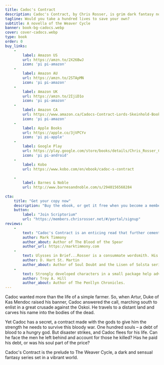 ```yaml
---
title: Cadoc's Contract
description: Cadoc's Contract, by Chris Rosser, is grim dark fantasy novella and prelude to The Weaver Cycle.
tagline: Would you take a hundred lives to save your own?
subtitle: A novella of the Weaver Cycle
banner: book-bg-cadocs.webp
cover: cover-cadocs.webp
type: book
order: 0
buy_links:
    -
        label: Amazon US
        url: https://amzn.to/2X26BwJ
        icon: 'pi pi-amazon'
    -
        label: Amazon AU
        url: https://amzn.to/2STApMN
        icon: 'pi pi-amazon'
    -
        label: Amazon UK
        url: https://amzn.to/2IjiD1o
        icon: 'pi pi-amazon'
    -
        label: Amazon CA
        url: https://www.amazon.ca/Cadocs-Contract-Lords-Skeinhold-Book-ebook/dp/B07NT7CBG2
        icon: 'pi pi-amazon'
    -
        label: Apple Books
        url: https://apple.co/3jVPCYv
        icon: 'pi pi-apple'
    -
        label: Google Play
        url: https://play.google.com/store/books/details/Chris_Rosser_Cadoc_s_Contract?id=2xSbDwAAQBAJ
        icon: 'pi pi-android'
    -
        label: Kobo
        url: https://www.kobo.com/en/ebook/cadoc-s-contract
        
    -
        label: Barnes & Noble
        url: http://www.barnesandnoble.com/s/2940156568284
        
cta:
    title: "Get your copy now"
    description: "Buy the ebook, or get it free when you become a members of Chris Rosser's Scriptorium"
    button:
        label: "Join Scriptorium"
        url: "https://members.chrisrosser.net/#/portal/signup"
reviews:
    -
        text: "Cadoc's Contract is an enticing read that further cements Rosser - for me - as one of the new breed of rising stars on the Aussie Spec-fic scene. With a sure and confident hand Rosser weaves his tale with the same skills as the mystical 'weavers' in his world, enthralling the reader with strong and heartfelt characters, engaging dialogue and heart pounding fight scenes."
        author: Mark Timmony
        author_about: Author of The Blood of the Spear
        author_url: https://marktimmony.com
    -
        text: Ulysses in Brief...Rosser is a consummate wordsmith. His metaphors and similes are perfection, and his ability to draw us into the moment with the hardened-soldier voice of his narrative evokes all the right emotions.
        author: D. Hart St. Martin
        author_about: Author of Soul Doubt and the Lisen of Solsta series.
    -
        text: Strongly developed characters in a small package help advance this story. This prequel to The Weaver's Boy sets the stage of what looks to be an epic dark fantasy series.
        author: Troy A. Hill
        author_about: Author of The Penllyn Chronicles.
---
```


Cadoc wanted more than the life of a simple farmer. So, when Artur, Duke of Kas Mendoc raised his banner, Cadoc answered the call, marching south to enlist in a great crusade against the Oskoi. He travels to a distant land and carves his name into the bodies of the dead.

Yet Cadoc has a secret, a contract made with the gods to give him the strength he needs to survive this bloody war. One hundred souls – a debt of blood to a hungry god. But disaster strikes, and Cadoc flees for his life. Can he face the men he left behind and account for those he killed? Has he paid his debt, or was his soul part of the price?

Cadoc's Contract is the prelude to The Weaver Cycle, a dark and sensual fantasy series set in a vibrant world.